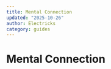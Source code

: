 ```yaml
---
title: Mental Connection
updated: "2025-10-26"
author: Electricks
category: guides
---
```


# Mental Connection

